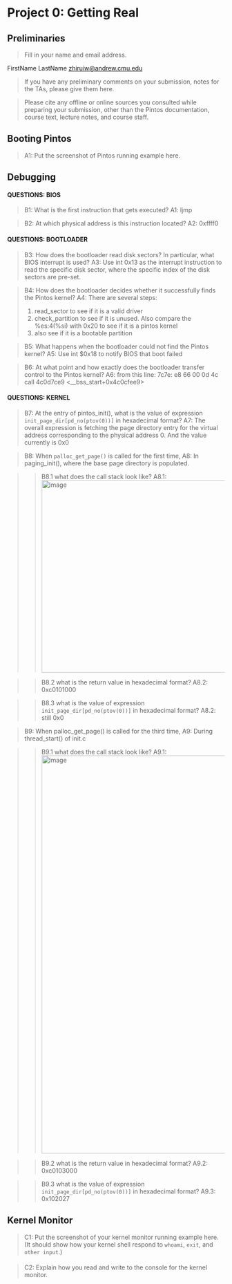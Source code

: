 # Project 0: Getting Real

## Preliminaries

>Fill in your name and email address.

FirstName LastName <zhiruiw@andrew.cmu.edu>

>If you have any preliminary comments on your submission, notes for the TAs, please give them here.



>Please cite any offline or online sources you consulted while preparing your submission, other than the Pintos documentation, course text, lecture notes, and course staff.



## Booting Pintos

>A1: Put the screenshot of Pintos running example here.



## Debugging

#### QUESTIONS: BIOS 

>B1: What is the first instruction that gets executed?
>A1: ljmp



>B2: At which physical address is this instruction located?
>A2: 0xffff0




#### QUESTIONS: BOOTLOADER

>B3: How does the bootloader read disk sectors? In particular, what BIOS interrupt is used?
>A3: Use int 0x13 as the interrupt instruction to read the specific disk sector, where the specific index of the disk sectors are pre-set.



>B4: How does the bootloader decides whether it successfully finds the Pintos kernel?
>A4: There are several steps:
>  1. read_sector to see if it is a valid driver
>  2. check_partition to see if it is unused. Also compare the %es:4(%si) with 0x20 to see if it is a pintos kernel
>  3. also see if it is a bootable partition



>B5: What happens when the bootloader could not find the Pintos kernel?
>A5: Use int $0x18 to notify BIOS that boot failed



>B6: At what point and how exactly does the bootloader transfer control to the Pintos kernel?
>A6: from this line: 7c7e:	e8 66 00 0d 4c       	call   4c0d7ce9 <__bss_start+0x4c0cfee9>



#### QUESTIONS: KERNEL

>B7: At the entry of pintos_init(), what is the value of expression `init_page_dir[pd_no(ptov(0))]` in hexadecimal format?
>A7: The overall expression is fetching the page directory entry for the virtual address corresponding to the physical address 0. And the value currently is 0x0



>B8: When `palloc_get_page()` is called for the first time,
>A8: In paging_init(), where the base page directory is populated.

>> B8.1 what does the call stack look like?
>> A8.1:
>> <img width="445" alt="image" src="https://github.com/jeferay/pintos_PKU/assets/55432916/75002e93-1937-4188-a3f2-de05bd2130c4">
>> 

>> B8.2 what is the return value in hexadecimal format?
>> A8.2: 0xc0101000
>> 

>> B8.3 what is the value of expression `init_page_dir[pd_no(ptov(0))]` in hexadecimal format?
>> A8.2: still 0x0
>> 



>B9: When palloc_get_page() is called for the third time,
>A9: During thread_start() of init.c

>> B9.1 what does the call stack look like?
>> A9.1:
>> <img width="921" alt="image" src="https://github.com/jeferay/pintos_PKU/assets/55432916/b2e755ed-e64d-451e-9557-e1e2877807b1">

>> 

>> B9.2 what is the return value in hexadecimal format?
>> A9.2: 0xc0103000
>> 

>> B9.3 what is the value of expression `init_page_dir[pd_no(ptov(0))]` in hexadecimal format?
>> A9.3: 0x102027
>> 



## Kernel Monitor

>C1: Put the screenshot of your kernel monitor running example here. (It should show how your kernel shell respond to `whoami`, `exit`, and `other input`.)

#### 

>C2: Explain how you read and write to the console for the kernel monitor.
